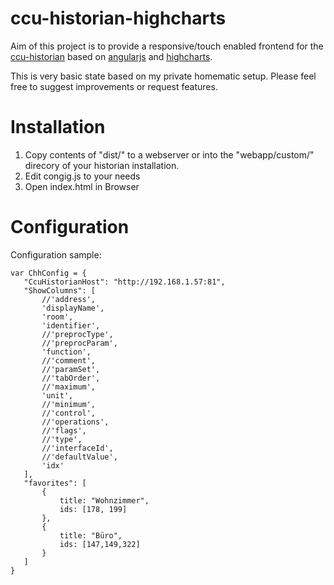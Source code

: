 # ccu-historian-highcharts

Aim of this project is to provide a responsive/touch enabled frontend for the [ccu-historian](https://github.com/mdzio/ccu-historian) based on [angularjs](https://angularjs.org/) and [highcharts](https://github.com/highcharts/highcharts).

This is very basic state based on my private homematic setup. Please feel free to suggest improvements or request features.

# Installation

1. Copy contents of "dist/" to a webserver or into the "webapp/custom/" direcory of your historian installation.
2. Edit congig.js to your needs
3. Open index.html in Browser 

# Configuration

Configuration sample:

 ```
var ChhConfig = {
    "CcuHistorianHost": "http://192.168.1.57:81",
    "ShowColumns": [
        //'address',
        'displayName',
        'room',
        'identifier',
        //'preprocType',
        //'preprocParam',
        'function',
        //'comment',
        //'paramSet',
        //'tabOrder',
        //'maximum',
        'unit',
        //'minimum',
        //'control',
        //'operations',
        //'flags',
        //'type',
        //'interfaceId',
        //'defaultValue',
        'idx'
    ],
    "favorites": [
        {
            title: "Wohnzimmer",
            ids: [178, 199]
        },
        {
            title: "Büro",
            ids: [147,149,322]
        }
    ]
}

```


